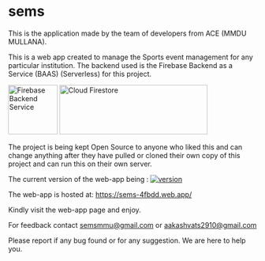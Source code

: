 # sems
This is the application made by the team of developers from ACE (MMDU MULLANA).

This is a web app created to manage the Sports event management for any particular institution.
The backend used is the Firebase Backend as a Service (BAAS) (Serverless) for this project. 

<img src="https://cdn4.iconfinder.com/data/icons/google-i-o-2016/512/google_firebase-512.png" alt="Firebase Backend Service" width="100" height="100"> <img src="https://miro.medium.com/fit/c/1838/551/1*nV3wzxQFRxz54OVZbOG2SQ.png" alt="Cloud Firestore" width="300" height="100">

The project is being kept Open Source to anyone who liked this and can change anything after they have pulled or cloned their own copy of this project and can run this on their own server.

The current version of the web-app being : [![version](Version)](https://github.com/github/learning-lab-components/packages/11396)

The web-app is hosted at: https://sems-4fbdd.web.app/

Kindly visit the web-app page and enjoy.

For feedback contact semsmmu@gmail.com or aakashvats2910@gmail.com

Please report if any bug found or for any suggestion. We are here to help you.
